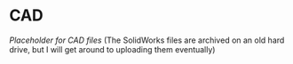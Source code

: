 # CAD
*Placeholder for CAD files*
(The SolidWorks files are archived on an old hard drive, but I will get around to uploading them eventually)
